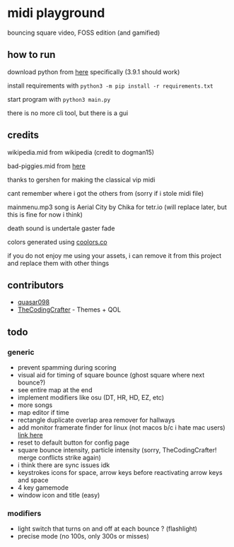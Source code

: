 # midi playground

bouncing square video, FOSS edition (and gamified)

## how to run

download python from [here](https://python.org) specifically (3.9.1 should work)

install requirements with `python3 -m pip install -r requirements.txt`

start program with `python3 main.py`

there is no more cli tool, but there is a gui

## credits

wikipedia.mid from wikipedia (credit to dogman15)

bad-piggies.mid from [here](https://www.vgmusic.com/new-files/Bad_Piggies_MIDIPIANO.mid)

thanks to gershen for making the classical vip midi

cant remember where i got the others from (sorry if i stole midi file)

mainmenu.mp3 song is Aerial City by Chika for tetr.io (will replace later, but this is fine for now i think)

death sound is undertale gaster fade

colors generated using [coolors.co](https://coolors.co/generate)

if you do not enjoy me using your assets, i can remove it from this project and replace them with other things

## contributors

- [quasar098](https://github.com/quasar098)
- [TheCodingCrafter](https://github.com/TheCodingCrafter) - Themes + QOL

## todo

### generic

- prevent spamming during scoring
- visual aid for timing of square bounce (ghost square where next bounce?)
- see entire map at the end
- implement modifiers like osu (DT, HR, HD, EZ, etc)
- more songs
- map editor if time
- rectangle duplicate overlap area remover for hallways
- add monitor framerate finder for linux (not macos b/c i hate mac users) [link here](https://stackoverflow.com/questions/1225057/how-can-i-determine-the-monitor-refresh-rate)
- reset to default button for config page
- square bounce intensity, particle intensity (sorry, TheCodingCrafter! merge conflicts strike again)
- i think there are sync issues idk
- keystrokes icons for space, arrow keys before reactivating arrow keys and space
- 4 key gamemode
- window icon and title (easy)

### modifiers

- light switch that turns on and off at each bounce ? (flashlight)
- precise mode (no 100s, only 300s or misses)
